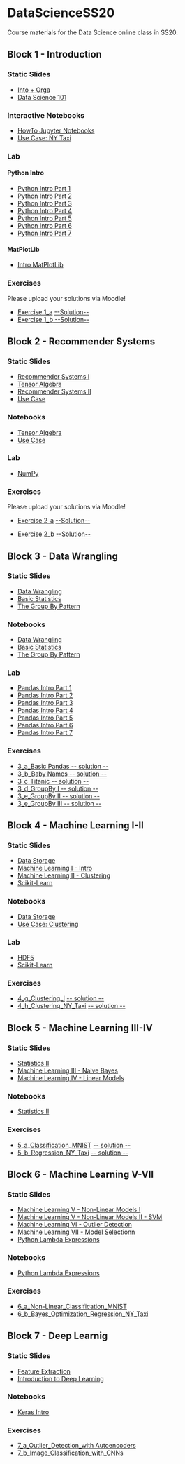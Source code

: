 # DataScienceSS20
Course materials for the Data Science online class in SS20.

## Block 1 - Introduction
### Static Slides
* [Into + Orga](Slides/01_a_Intro_and_Orga.pdf)
* [Data Science 101](Slides/01_b_Data_Science_101.pdf)

### Interactive Notebooks

* [HowTo Jupyter Notebooks](https://colab.research.google.com/github/dav-92/DataScienceSS20/blob/master/Notebooks/01_a_Jupyter-Intro.ipynb)
* [Use Case: NY Taxi](https://colab.research.google.com/github/dav/DataScienceSS20/blob/master/Notebooks/01_b_UseCase_NY_Taxi.ipynb)

### Lab
#### Python Intro
* [Python Intro Part 1](https://colab.research.google.com/github/dav/DataScienceSS20/blob/master/Notebooks/01_c_Python-Intro/01_variables.ipynb)
* [Python Intro Part 2](https://colab.research.google.com/github/dav/DataScienceSS20/blob/master/Notebooks/01_c_Python-Intro/02_strings.ipynb)
* [Python Intro Part 3](https://colab.research.google.com/github/dav/DataScienceSS20/blob/master/Notebooks/01_c_Python-Intro/03_data_structures.ipynb)
* [Python Intro Part 4](https://colab.research.google.com/github/dav/DataScienceSS20/blob/master/Notebooks/01_c_Python-Intro/04_control_flow.ipynb)
* [Python Intro Part 5](https://colab.research.google.com/github/dav/DataScienceSS20/blob/master/Notebooks/01_c_Python-Intro/05_functions.ipynb)
* [Python Intro Part 6](https://colab.research.google.com/github/dav/DataScienceSS20/blob/master/Notebooks/01_c_Python-Intro/06_classes.ipynb)
* [Python Intro Part 7](https://colab.research.google.com/github/dav/DataScienceSS20/blob/master/Notebooks/01_c_Python-Intro/07_modules.ipynb)
#### MatPlotLib
* [Intro MatPlotLib](https://colab.research.google.com/github/dav/DataScienceSS20/blob/master/Notebooks/01_d_MatplotLib-Intro/Matplotlib-Intro.ipynb)

### Exercises
Please upload your solutions via Moodle!
* [Exercise 1_a](https://colab.research.google.com/github/dav/DataScienceSS20/blob/master/Exercises/1_a_Python.ipynb) [--Solution--](https://colab.research.google.com/github/dav/DataScienceSS20/blob/master/Exercises/1_a_Solution.ipynb)
* [Exercise 1_b](https://colab.research.google.com/github/dav/DataScienceSS20/blob/master/Exercises/1_b_MatplotLib.ipynb)[ --Solution--](https://colab.research.google.com/github/dav/DataScienceSS20/blob/master/Exercises/1_b-Solution.ipynb)

## Block 2 - Recommender Systems

### Static Slides
* [Recommender Systems I](Slides/02_a_Recommender_Systems_I.pdf)
* [Tensor Algebra](Slides/02_b_Tensor_Algebra.pdf )
* [Recommender Systems II](Slides/02_c_Recommender_Systems_II.pdf)
* [Use Case](Slides/02_d_Use_Case_Recommender_System.pdf)

### Notebooks
* [Tensor Algebra](https://colab.research.google.com/github/dav/DataScienceSS20/blob/master/Notebooks/02_b_Tensor_Algebra.ipynb)
* [Use Case](https://colab.research.google.com/github/dav/DataScienceSS20/blob/master/Notebooks/02_c_UseCase_RecommendationSystems.ipynb)

### Lab
* [NumPy](https://colab.research.google.com/github/dav/DataScienceSS20/blob/master/Notebooks/02_d_Numpy.ipynb)


### Exercises
Please upload your solutions via Moodle!
* [Exercise 2_a](https://colab.research.google.com/github/dav/DataScienceSS20/blob/master/Exercises/2_a_Numpy.ipynb) [--Solution--](https://colab.research.google.com/github/dav/DataScienceSS20/blob/master/Exercises/2_a_Solution.ipynb)

* [Exercise 2_b](https://colab.research.google.com/github/dav/DataScienceSS20/blob/master/Exercises/2_b_Recommender_SVD.ipynb) [--Solution--](https://colab.research.google.com/github/dav/DataScienceSS20/blob/master/Exercises/2_b-Solution.ipynb)


## Block 3 - Data Wrangling

### Static Slides
* [Data Wrangling](Slides/03_a_Data_Wrangling.pdf)
* [Basic Statistics](Slides/03_b_Basic_Statistics.pdf)
* [The Group By Pattern](Slides/03_c_Group_By.pdf)


### Notebooks
* [Data Wrangling](https://colab.research.google.com/github/dav/DataScienceSS20/blob/master/Notebooks/3_a_Data_Wrangling.ipynb)
* [Basic Statistics](https://colab.research.google.com/github/dav/DataScienceSS20/blob/master/Notebooks/3_b_Basic_Statistics.ipynb)
* [The Group By Pattern](https://colab.research.google.com/github/dav/DataScienceSS20/blob/master/Notebooks/3_c_GroupBy.ipynb)

### Lab
* [Pandas Intro Part 1](https://colab.research.google.com/github/dav/DataScienceSS20/blob/master/Notebooks/03_c_Pandas-Intro/pandas_01.ipynb)
* [Pandas Intro Part 2](https://colab.research.google.com/github/dav/DataScienceSS20/blob/master/Notebooks/03_c_Pandas-Intro/pandas_02.ipynb)
* [Pandas Intro Part 3](https://colab.research.google.com/github/dav/DataScienceSS20/blob/master/Notebooks/03_c_Pandas-Intro/pandas_03.ipynb)
* [Pandas Intro Part 4](https://colab.research.google.com/github/dav/DataScienceSS20/blob/master/Notebooks/03_c_Pandas-Intro/pandas_04.ipynb)
* [Pandas Intro Part 5](https://colab.research.google.com/github/dav/DataScienceSS20/blob/master/Notebooks/03_c_Pandas-Intro/pandas_05.ipynb)
* [Pandas Intro Part 6](https://colab.research.google.com/github/dav/DataScienceSS20/blob/master/Notebooks/03_c_Pandas-Intro/pandas_06.ipynb)
* [Pandas Intro Part 7](https://colab.research.google.com/github/dav/DataScienceSS20/blob/master/Notebooks/03_c_Pandas-Intro/pandas_07.ipynb)

### Exercises
* [3_a_Basic Pandas](https://colab.research.google.com/github/dav/DataScienceSS20/blob/master/Exercises/3_a_Basic_Pandas.ipynb)[ -- solution --](https://colab.research.google.com/github/dav/DataScienceSS20/blob/master/Exercises/3_a_solution.ipynb)
* [3_b_Baby Names](https://colab.research.google.com/github/dav/DataScienceSS20/blob/master/Exercises/3_b_Baby_Names.ipynb)[ -- solution --](https://colab.research.google.com/github/dav/DataScienceSS20/blob/master/Exercises/3_b_solution.ipynb)
* [3_c_Titanic](https://colab.research.google.com/github/dav/DataScienceSS20/blob/master/Exercises/3_c_Titanic.ipynb )[ -- solution --](https://colab.research.google.com/github/dav/DataScienceSS20/blob/master/Exercises/3_c_solution.ipynb)
* [3_d_GroupBy I](https://colab.research.google.com/github/dav/DataScienceSS20/blob/master/Exercises/3_d_GroupBy_I.ipynb)[ -- solution -- ](https://colab.research.google.com/github/dav/DataScienceSS20/blob/master/Exercises/3_d_solution.ipynb)
* [3_e_GroupBy II](https://colab.research.google.com/github/dav/DataScienceSS20/blob/master/Exercises/3_e_GroupBy_II.ipynb)[ -- solution --](https://colab.research.google.com/github/dav/DataScienceSS20/blob/master/Exercises/3_e_solution.ipynb)
* [3_e_GroupBy III](https://colab.research.google.com/github/dav/DataScienceSS20/blob/master/Exercises/3_f_GroupBy_II.ipynb)[ -- solution --](https://colab.research.google.com/github/dav/DataScienceSS20/blob/master/Exercises/3_f_solution.ipynb)

## Block 4 - Machine Learning I-II

### Static Slides
* [Data Storage](Slides/04_a_Data_Storage.pdf)
* [Machine Learning I - Intro](Slides/04-b_Machine_Learning_I.pdf)
* [Machine Learning II - Clustering](Slides/04_c_Machine_Learning_II.pdf)
* [Scikit-Learn](Slides/04_f_Lab_Scikit-Learn.pdf)


### Notebooks
* [Data Storage](https://colab.research.google.com/github/dav/DataScienceSS20/blob/master/Notebooks/04_a_Data_Storage.ipynb)
* [Use Case: Clustering](https://colab.research.google.com/github/dav/DataScienceSS20/blob/master/Notebooks/04_d_UseCase_NY_Taxy_II.ipynb)

### Lab
* [HDF5](https://colab.research.google.com/github/dav/DataScienceSS20/blob/master/Notebooks/04_e_Lab_HDF5.ipynb)
* [Scikit-Learn](https://colab.research.google.com/github/dav/DataScienceSS20/blob/master/Notebooks/04_f_Lab_Scikit_Learn.ipynb)


### Exercises
* [4_g_Clustering_I](https://colab.research.google.com/github/dav/DataScienceSS20/blob/master/Exercises/4_g_Clustering_I.ipynb) [ -- solution --](https://colab.research.google.com/github/dav/DataScienceSS20/blob/master/Exercises/4_g_Clustering_I_solution.ipynb)
* [4_h_Clustering_NY_Taxi](https://colab.research.google.com/github/dav/DataScienceSS20/blob/master/Exercises/4_h_Clustering_II_NY_Taxy_II.ipynb) [ -- solution --](https://colab.research.google.com/github/dav/DataScienceSS20/blob/master/Exercises/4_h_Clustering_II_NY_Taxy_II_solution.ipynb)


## Block 5 - Machine Learning III-IV

### Static Slides
* [Statistics II](Slides/05_a_Statistics_II.pdf)
* [Machine Learning III - Naive Bayes](Slides/05_b_Machine_Learning_III_bayes.pdf)
* [Machine Learning IV - Linear Models](Slides/05_c_Machine_Learning_IV_linear.pdf)


### Notebooks
* [Statistics II](https://colab.research.google.com/github/dav/DataScienceSS20/blob/master/Notebooks/05_a_Statistics_Part_II.ipynb)

### Exercises
* [5_a_Classification_MNIST](https://colab.research.google.com/github/dav/DataScienceSS20/blob/master/Exercises/5_a_Classification.ipynb)  [ -- solution --](https://colab.research.google.com/github/dav/DataScienceSS20/blob/master/Exercises/5_a_Classification_solution.ipynb)
* [5_b_Regression_NY_Taxi](https://colab.research.google.com/github/dav/DataScienceSS20/blob/master/Exercises/5_b_Regression_NY_Taxy.ipynb)  [ -- solution --](https://colab.research.google.com/github/dav/DataScienceSS20/blob/master/Exercises/5_b_Regression_NY_Taxi_solution.ipynb)


## Block 6 - Machine Learning V-VII

### Static Slides
* [Machine Learning V - Non-Linear Models I](Slides/06_a_Machine_Learning_V_nonlinear_models_part_I.pdf)
* [Machine Learning V - Non-Linear Models II - SVM](Slides/06_b_Machine_Learning_V_nonlinear_models_part_II.pdf)
* [Machine Learning VI - Outlier Detection](Slides/06_c_Machine_Learning_VI_outlier_detection.pdf)
* [Machine Learning VII - Model Selectionn](Slides/06_d_Machine_Learning_VII_Model_Selection.pdf)
* [Python Lambda Expressions](Slides/06_e_Python_lambda.pdf)

### Notebooks
* [Python Lambda Expressions](https://colab.research.google.com/github/dav/DataScienceSS20/blob/master/Notebooks/06_Lambda_Operators.ipynb)

### Exercises
* [6_a_Non-Linear_Classification_MNIST](https://colab.research.google.com/github/dav/DataScienceSS20/blob/master/Exercises/6_a_Non-Linear_Classification.ipynb)
* [6_b_Bayes_Optimization_Regression_NY_Taxi](https://colab.research.google.com/github/dav/DataScienceSS20/blob/master/Exercises/6_b_AutoSkLearn_Regression_NY_Taxy.ipynb)

## Block 7 - Deep Learnig

### Static Slides
* [Feature Extraction ](Slides/07_a_Machine_Learning_VII_Feature_Extraction.pdf)
* [Introduction to Deep Learning](Slides/07_b_Deep_Learning_Introduction.pdf)

### Notebooks
* [Keras Intro](https://colab.research.google.com/github/dav/DataScienceSS20/blob/master/Notebooks/07_c_keras_intro.ipynb)

### Exercises
* [7_a_Outlier_Detection_with Autoencoders](https://colab.research.google.com/github/dav/DataScienceSS20/blob/master/Exercises/7_a_Autoencoder.ipynb)
* [7_b_Image_Classification_with_CNNs](https://colab.research.google.com/github/dav/DataScienceSS20/blob/master/Exercises/7_b_CNNs.ipynb)


